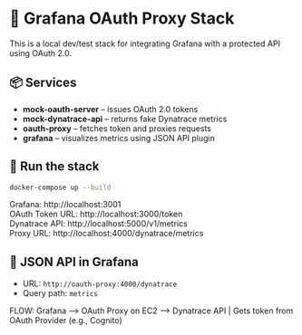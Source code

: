 # 🔐 Grafana OAuth Proxy Stack

This is a local dev/test stack for integrating Grafana with a protected API using OAuth 2.0.

## 📦 Services

- **mock-oauth-server** – issues OAuth 2.0 tokens
- **mock-dynatrace-api** – returns fake Dynatrace metrics
- **oauth-proxy** – fetches token and proxies requests
- **grafana** – visualizes metrics using JSON API plugin

## 🚀 Run the stack

```bash
docker-compose up --build
```

Grafana: http://localhost:3001  
OAuth Token URL: http://localhost:3000/token  
Dynatrace API: http://localhost:5000/v1/metrics  
Proxy URL: http://localhost:4000/dynatrace/metrics

## 🔐 JSON API in Grafana

- URL: `http://oauth-proxy:4000/dynatrace`
- Query path: `metrics`

FLOW:
Grafana  -->  OAuth Proxy on EC2  -->  Dynatrace API
                   |
           Gets token from
          OAuth Provider (e.g., Cognito)
